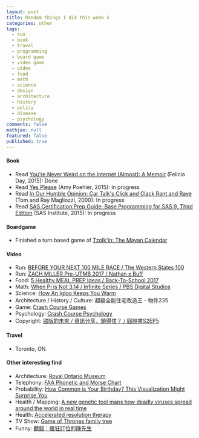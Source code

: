 ```yaml
---
layout: post
title: Random things I did this week 5
categories: other
tags: 
  - run
  - book
  - travel
  - programming
  - board game
  - video game
  - video
  - food
  - math
  - science
  - design
  - architecture
  - history
  - policy
  - disease
  - psychology
comments: false
mathjax: null
featured: false
published: true
---
```


#### Book 
* Read [You're Never Weird on the Internet (Almost): A Memoir](https://www.amazon.com/Youre-Never-Weird-Internet-Almost/dp/147678566X) (Felicia Day, 2015): Done
* Read [Yes Please](https://www.amazon.com/Yes-Please-Amy-Poehler/dp/006226835X) (Amy Poehler, 2015): In progress
* Read [In Our Humble Opinion: Car Talk's Click and Clack Rant and Rave](https://www.amazon.com/Our-Humble-Opinion-Talks-Click/dp/0399526005) (Tom and Ray Magliozzi, 2000): In progress
* Read [SAS Certification Prep Guide: Base Programming for SAS 9, Third Edition](https://www.amazon.com/SAS-Certification-Prep-Guide-Programming/dp/1607649241) (SAS Institute, 2015): In progress

#### Boardgame
* Finished a turn based game of [Tzolk'in: The Mayan Calendar](https://boardgamegeek.com/boardgame/126163/tzolk-mayan-calendar)

#### Video 
* Run: [BEFORE YOUR NEXT 100 MILE RACE / The Western States 100](https://youtu.be/ocTauMGJD-Y)
* Run: [ZACH MILLER Pre-UTMB 2017 / Nathan x Buff](https://youtu.be/eMduYuxZKtI)
* Food: [5 Healthy MEAL PREP Ideas / Back-To-School 2017](https://youtu.be/SffWUBxXQ9E)
* Math: [When Pi is Not 3.14 / Infinite Series / PBS Digital Studios](https://youtu.be/ineO1tIyPfM)
* Science: [How An Igloo Keeps You Warm](https://youtu.be/1L7EI0vKVuU)
* Architecture / History / Culture: 超級全能住宅改造王 - 物件235
* Game: [Crash Course Games](https://www.youtube.com/watch?v=QPqR2wOs8WI&list=PL8dPuuaLjXtPTrc_yg73RghJEOdobAplG)
* Psychology: [Crash Course Psychology](https://www.youtube.com/watch?v=vo4pMVb0R6M&list=PL8dPuuaLjXtOPRKzVLY0jJY-uHOH9KVU6)
* Copyright: [盜版的未來 / 資訊分享，鎖得住？ / 囧說書S2EP5](https://youtu.be/f-xhJVy5aMc)

#### Travel
* Toronto, ON

#### Other interesting find 
* Architecture: [Royal Ontario Museum](https://en.wikipedia.org/wiki/Royal_Ontario_Museum)
* Telephony: [FAA Phonetic and Morse Chart](https://upload.wikimedia.org/wikipedia/commons/e/e0/FAA_Phonetic_and_Morse_Chart2.svg)
* Probability: [How Common is Your Birthday? This Visualization Might Surprise You](http://thedailyviz.com/2016/09/17/how-common-is-your-birthday-dailyviz/)
* Health / Mapping: [A new genetic tool maps how deadly viruses spread around the world in real time](https://qz.com/920836/a-new-genetic-tool-maps-how-deadly-viruses-spread-around-the-world-in-real-time/)
* Health: [Accelerated resolution therapy](https://acceleratedresolutiontherapy.com/)
* TV Show: [Game of Thrones family tree](http://www.express.co.uk/showbiz/tv-radio/830578/game-of-thrones-family-tree-season-stark-targaryen-lannister-greyjoy)
* Funny: [聽錯：瘋狂訂位的陳先生](https://www.ptt.cc/bbs/StupidClown/M.1504336986.A.A97.html)

